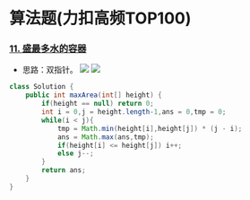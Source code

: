# 算法题(力扣高频TOP100)

### [11. 盛最多水的容器](https://leetcode-cn.com/problems/container-with-most-water/)
- 思路：双指针。
![](https://pic.leetcode-cn.com/a2a97349454ee3657a8a3d9db0399921894c7f581c2e9540d0e2c3df122fec95-Picture1.png)
![](https://pic.leetcode-cn.com/239c53727f392398829ae835df2d4b8dce374954b2aac2e3745b3ff9c32d7a9f-Picture2.png)
```java
class Solution {
    public int maxArea(int[] height) {
        if(height == null) return 0;
        int i = 0,j = height.length-1,ans = 0,tmp = 0;
        while(i < j){
            tmp = Math.min(height[i],height[j]) * (j - i);
            ans = Math.max(ans,tmp);
            if(height[i] <= height[j]) i++;
            else j--;
        }
        return ans;
    }
}
```